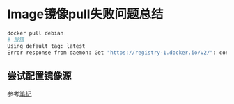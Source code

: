 # Image镜像pull失败问题总结

```bash
docker pull debian
# 报错
Using default tag: latest
Error response from daemon: Get "https://registry-1.docker.io/v2/": context deadline exceeded
```

## 尝试配置镜像源

参考[笔记](./Docker配置镜像源.md)
